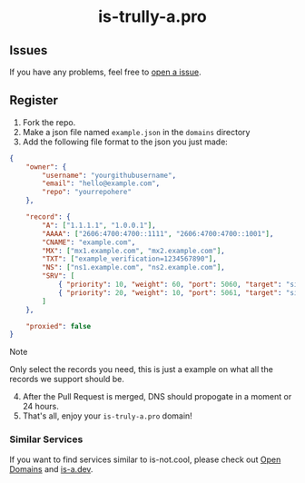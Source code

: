 <h1 align="center">is-trully-a.pro</h1>

## Issues
If you have any problems, feel free to [open a issue](https://github.com/is-really-pro/register/issues/new/choose).

## Register
1. Fork the repo.
2. Make a json file named `example.json` in the `domains` directory
3. Add the following file format to the json you just made:
```json
{
    "owner": {
        "username": "yourgithubusername",
        "email": "hello@example.com",
        "repo": "yourrepohere"
    },

    "record": {
        "A": ["1.1.1.1", "1.0.0.1"],
        "AAAA": ["2606:4700:4700::1111", "2606:4700:4700::1001"],
        "CNAME": "example.com",
        "MX": ["mx1.example.com", "mx2.example.com"],
        "TXT": ["example_verification=1234567890"],
        "NS": ["ns1.example.com", "ns2.example.com"],
        "SRV": [
            { "priority": 10, "weight": 60, "port": 5060, "target": "sipserver.example.com" },
            { "priority": 20, "weight": 10, "port": 5061, "target": "sipbackup.example.com" }
        ]
    },

    "proxied": false
}
```
> [!NOTE]
> Only select the records you need, this is just a example on what all the records we support should be.

4. After the Pull Request is merged, DNS should propogate in a moment or 24 hours.
5. That's all, enjoy your `is-truly-a.pro` domain!

### Similar Services
If you want to find services similar to is-not.cool, please check out [Open Domains](https://github.com/open-domains/register) and [is-a.dev](https://github.com/is-a-dev/register).
